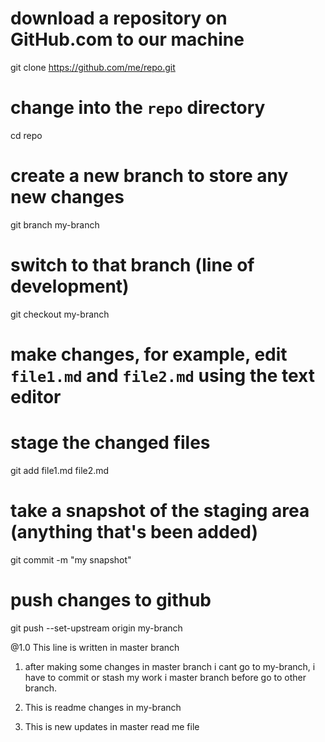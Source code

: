 # download a repository on GitHub.com to our machine
git clone https://github.com/me/repo.git

# change into the `repo` directory
cd repo

# create a new branch to store any new changes
git branch my-branch

# switch to that branch (line of development)
git checkout my-branch

# make changes, for example, edit `file1.md` and `file2.md` using the text editor

# stage the changed files
git add file1.md file2.md

# take a snapshot of the staging area (anything that's been added)
git commit -m "my snapshot"

# push changes to github
git push --set-upstream origin my-branch

@1.0 This line is written in master branch

1. after making some changes in master branch i cant go to my-branch, i have to commit or stash my work i master branch before go to other branch.

2. This is readme changes in my-branch

3. This is new updates in master read me file